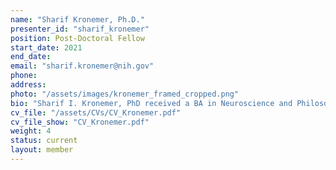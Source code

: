 ```yaml
---
name: "Sharif Kronemer, Ph.D."
presenter_id: "sharif_kronemer"
position: Post-Doctoral Fellow
start_date: 2021
end_date: 
email: "sharif.kronemer@nih.gov"
phone: 
address: 
photo: "/assets/images/kronemer_framed_cropped.png"
bio: "Sharif I. Kronemer, PhD received a BA in Neuroscience and Philosophy from Ohio Wesleyan University (2012) and then completed a MSc in Cognitive Neuroscience from the University College London (2013). Dr. Kronemer completed his PhD at Yale University supervised by Hal Blumenfeld, MD, PhD (2021). His thesis research utilized innovative multimodal approaches, including fMRI and intracranial EEG to investigate the neural mechanisms of visual consciousness. Dr. Kronemer now serves as a postdoctoral fellow in the Section on Functional Imaging Methods at the National Institute of Mental Health. His current research aims to discriminate between the neural mechanisms for seen versus illusory visual conscious experiences and chart the intrinsic fluctuations in conscious perception with fMRI. Dr. Kronemer is a passionate science educator and outreach advocate. For more information about Dr. Kronemer, please follow this link: [sharifkronemer.com](sharifkronemer.com)."
cv_file: "/assets/CVs/CV_Kronemer.pdf"
cv_file_show: "CV_Kronemer.pdf"
weight: 4
status: current
layout: member
---
```

